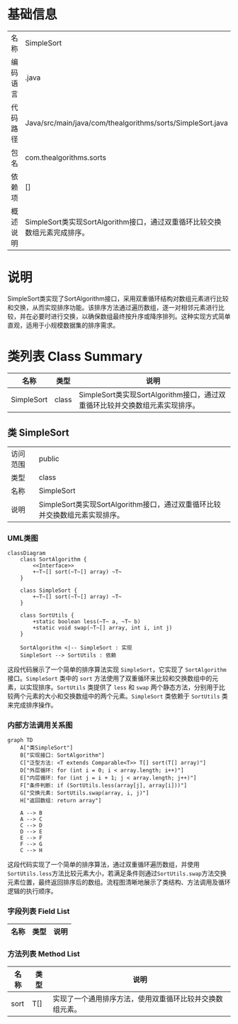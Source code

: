 # 基础信息

|      |      |
|------|------|
| 名称 | SimpleSort |
| 编码语言 | .java |
| 代码路径 | Java/src/main/java/com/thealgorithms/sorts/SimpleSort.java |
| 包名 | com.thealgorithms.sorts |
| 依赖项 | [] |
| 概述说明 | SimpleSort类实现SortAlgorithm接口，通过双重循环比较交换数组元素完成排序。 |

# 说明

SimpleSort类实现了SortAlgorithm接口，采用双重循环结构对数组元素进行比较和交换，从而实现排序功能。该排序方法通过遍历数组，逐一对相邻元素进行比较，并在必要时进行交换，以确保数组最终按升序或降序排列。这种实现方式简单直观，适用于小规模数据集的排序需求。

# 类列表 Class Summary

| 名称   | 类型  | 说明 |
|-------|------|-------------|
| SimpleSort | class | SimpleSort类实现SortAlgorithm接口，通过双重循环比较并交换数组元素实现排序。 |



## 类 SimpleSort

|      |      |
|------|------|
| 访问范围 | public |
| 类型 | class |
| 名称 | SimpleSort |
| 说明 | SimpleSort类实现SortAlgorithm接口，通过双重循环比较并交换数组元素实现排序。 |


### UML类图

```mermaid
classDiagram
    class SortAlgorithm {
        <<Interface>>
        +~T~[] sort(~T~[] array) ~T~
    }

    class SimpleSort {
        +~T~[] sort(~T~[] array) ~T~
    }

    class SortUtils {
        +static boolean less(~T~ a, ~T~ b)
        +static void swap(~T~[] array, int i, int j)
    }

    SortAlgorithm <|-- SimpleSort : 实现
    SimpleSort --> SortUtils : 依赖
```

这段代码展示了一个简单的排序算法实现 `SimpleSort`，它实现了 `SortAlgorithm` 接口。`SimpleSort` 类中的 `sort` 方法使用了双重循环来比较和交换数组中的元素，以实现排序。`SortUtils` 类提供了 `less` 和 `swap` 两个静态方法，分别用于比较两个元素的大小和交换数组中的两个元素。`SimpleSort` 类依赖于 `SortUtils` 类来完成排序操作。


### 内部方法调用关系图

```mermaid
graph TD
    A["类SimpleSort"]
    B["实现接口: SortAlgorithm"]
    C["泛型方法: <T extends Comparable<T>> T[] sort(T[] array)"]
    D["外层循环: for (int i = 0; i < array.length; i++)"]
    E["内层循环: for (int j = i + 1; j < array.length; j++)"]
    F["条件判断: if (SortUtils.less(array[j], array[i]))"]
    G["交换元素: SortUtils.swap(array, i, j)"]
    H["返回数组: return array"]

    A --> B
    A --> C
    C --> D
    D --> E
    E --> F
    F --> G
    C --> H
```

这段代码实现了一个简单的排序算法，通过双重循环遍历数组，并使用`SortUtils.less`方法比较元素大小，若满足条件则通过`SortUtils.swap`方法交换元素位置，最终返回排序后的数组。流程图清晰地展示了类结构、方法调用及循环逻辑的执行顺序。

### 字段列表 Field List

| 名称  | 类型  | 说明 |
|-------|-------|------|

### 方法列表 Method List

| 名称  | 类型  | 说明 |
|-------|-------|------|
| sort | T[] | 实现了一个通用排序方法，使用双重循环比较并交换数组元素。 |




